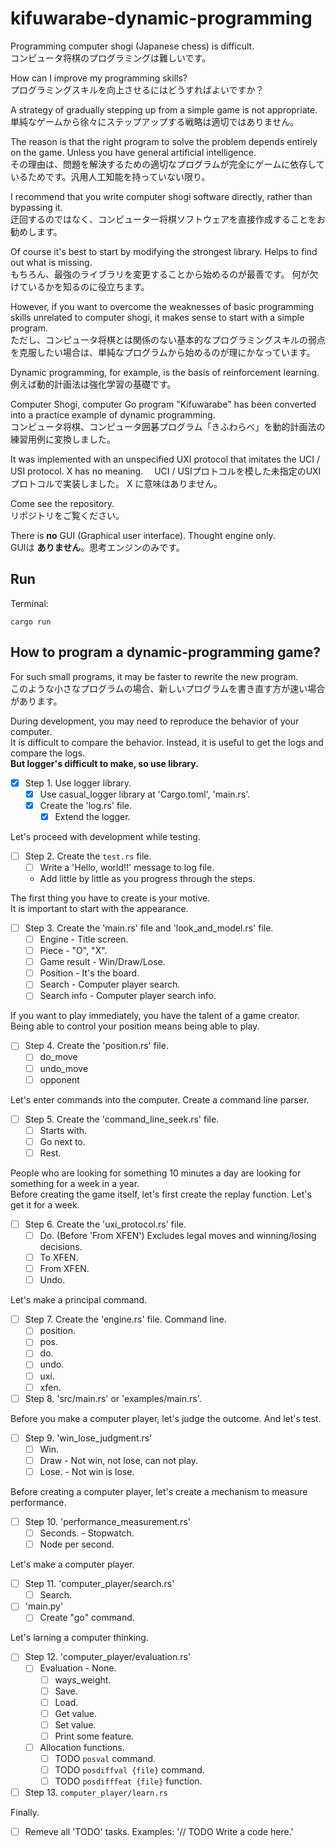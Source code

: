 # kifuwarabe-dynamic-programming

Programming computer shogi (Japanese chess) is difficult.  
コンピュータ将棋のプログラミングは難しいです。  

How can I improve my programming skills?  
プログラミングスキルを向上させるにはどうすればよいですか？  

A strategy of gradually stepping up from a simple game is not appropriate.  
単純なゲームから徐々にステップアップする戦略は適切ではありません。  

The reason is that the right program to solve the problem depends entirely on the game. Unless you have general artificial intelligence.  
その理由は、問題を解決するための適切なプログラムが完全にゲームに依存しているためです。汎用人工知能を持っていない限り。  

I recommend that you write computer shogi software directly, rather than bypassing it.  
迂回するのではなく、コンピューター将棋ソフトウェアを直接作成することをお勧めします。  

Of course it's best to start by modifying the strongest library. Helps to find out what is missing.  
もちろん、最強のライブラリを変更することから始めるのが最善です。 何が欠けているかを知るのに役立ちます。  

However, if you want to overcome the weaknesses of basic programming skills unrelated to computer shogi, it makes sense to start with a simple program.  
ただし、コンピュータ将棋とは関係のない基本的なプログラミングスキルの弱点を克服したい場合は、単純なプログラムから始めるのが理にかなっています。  

Dynamic programming, for example, is the basis of reinforcement learning.  
例えば動的計画法は強化学習の基礎です。  

Computer Shogi, computer Go program "Kifuwarabe" has been converted into a practice example of dynamic programming.  
コンピュータ将棋、コンピュータ囲碁プログラム「きふわらべ」を動的計画法の練習用例に変換しました。  

It was implemented with an unspecified UXI protocol that imitates the UCI / USI protocol. X has no meaning.　 
UCI / USIプロトコルを模した未指定のUXIプロトコルで実装しました。 X に意味はありません。  

Come see the repository.  
リポジトリをご覧ください。  

There is **no** GUI (Graphical user interface). Thought engine only.  
GUIは **ありません**。思考エンジンのみです。  

## Run

Terminal:  

```
cargo run
```

## How to program a dynamic-programming game?

For such small programs, it may be faster to rewrite the new program.  
このような小さなプログラムの場合、新しいプログラムを書き直す方が速い場合があります。  

During development, you may need to reproduce the behavior of your computer.  
It is difficult to compare the behavior. Instead, it is useful to get the logs and compare the logs.  
**But logger's difficult to make, so use library.**  

* [x] Step 1. Use logger library.
  * [x] Use casual_logger library at 'Cargo.toml', 'main.rs'.
  * [x] Create the 'log.rs' file.
    * [x] Extend the logger.

Let's proceed with development while testing.  

* [ ] Step 2. Create the `test.rs` file.
  * [ ] Write a 'Hello, world!!' message to log file.
  * Add little by little as you progress through the steps.  

The first thing you have to create is your motive.  
It is important to start with the appearance.  

* [ ] Step 3. Create the 'main.rs' file and 'look_and_model.rs' file.
  * [ ] Engine - Title screen.
  * [ ] Piece - "O", "X".
  * [ ] Game result - Win/Draw/Lose.
  * [ ] Position - It's the board.
  * [ ] Search - Computer player search.
  * [ ] Search info - Computer player search info.

If you want to play immediately, you have the talent of a game creator.  
Being able to control your position means being able to play.  

* [ ] Step 4. Create the 'position.rs' file.
  * [ ] do_move
  * [ ] undo_move
  * [ ] opponent

Let's enter commands into the computer. Create a command line parser.  

* [ ] Step 5. Create the 'command_line_seek.rs' file.
  * [ ] Starts with.
  * [ ] Go next to.
  * [ ] Rest.

People who are looking for something 10 minutes a day are looking for something for a week in a year.  
Before creating the game itself, let's first create the replay function. Let's get it for a week.  

* [ ] Step 6. Create the 'uxi_protocol.rs' file.
  * [ ] Do. (Before 'From XFEN') Excludes legal moves and winning/losing decisions.
  * [ ] To XFEN.
  * [ ] From XFEN.
  * [ ] Undo.

Let's make a principal command.  

* [ ] Step 7. Create the 'engine.rs' file. Command line.
  * [ ] position.
  * [ ] pos.
  * [ ] do.
  * [ ] undo.
  * [ ] uxi.
  * [ ] xfen.
* [ ] Step 8. 'src/main.rs' or 'examples/main.rs'.

Before you make a computer player, let's judge the outcome. And let's test.  

* [ ] Step 9. 'win_lose_judgment.rs'
  * [ ] Win.
  * [ ] Draw - Not win, not lose, can not play.
  * [ ] Lose. - Not win is lose.

Before creating a computer player, let's create a mechanism to measure performance.  

* [ ] Step 10. 'performance_measurement.rs'
  * [ ] Seconds. - Stopwatch.
  * [ ] Node per second.

Let's make a computer player.  

* [ ] Step 11. 'computer_player/search.rs'
  * [ ] Search.
* [ ] 'main.py'
  * [ ] Create "go" command.

Let's larning a computer thinking.

* [ ] Step 12. 'computer_player/evaluation.rs'
  * [ ] Evaluation - None.
    * [ ] ways_weight.
    * [ ] Save.
    * [ ] Load.
    * [ ] Get value.
    * [ ] Set value.
    * [ ] Print some feature.
  * [ ] Allocation functions.
    * [ ] TODO `posval` command.
    * [ ] TODO `posdiffval {file}` command.
    * [ ] TODO `posdifffeat {file}` function.
* [ ] Step 13. `computer_player/learn.rs`

Finally.

* [ ] Remeve all 'TODO' tasks. Examples: '// TODO Write a code here.'
